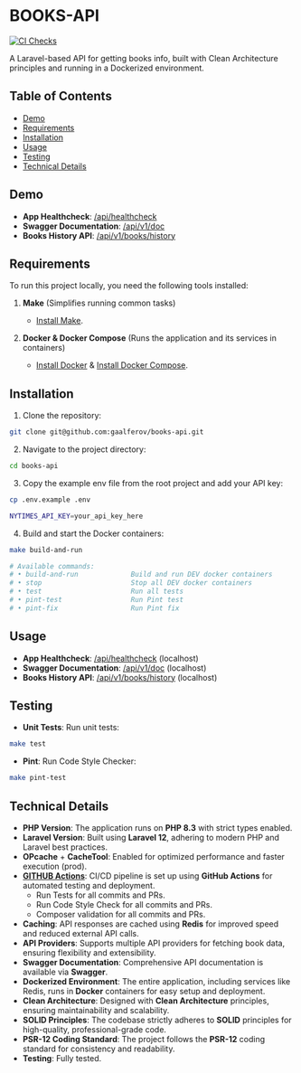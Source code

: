 # BOOKS-API
[![CI Checks](https://github.com/gaalferov/books-api/actions/workflows/ci.yml/badge.svg)](https://github.com/gaalferov/books-api/actions/workflows/ci.yml)

A Laravel-based API for getting books info, built with Clean Architecture principles and running in a Dockerized environment.

## Table of Contents
- [Demo](#demo)
- [Requirements](#requirements)
- [Installation](#installation)
- [Usage](#usage)
- [Testing](#testing)
- [Technical Details](#technical-details)


## Demo

- **App Healthcheck**: [/api/healthcheck](https://sometestnewdomain.co.uk/api/healthcheck)
- **Swagger Documentation**: [/api/v1/doc](https://sometestnewdomain.co.uk/api/v1/doc#/Books%20History)
- **Books History API**: [/api/v1/books/history](https://sometestnewdomain.co.uk/api/v1/books/history)

## Requirements
To run this project locally, you need the following tools installed:

1. **Make** (Simplifies running common tasks)
    - [Install Make](https://www.gnu.org/software/make/).

2. **Docker & Docker Compose** (Runs the application and its services in containers)
    - [Install Docker](https://docs.docker.com/get-docker/) & [Install Docker Compose](https://docs.docker.com/compose/install/).

## Installation

1. Clone the repository:
```bash
git clone git@github.com:gaalferov/books-api.git
```
2. Navigate to the project directory:
```bash
cd books-api
```
3. Copy the example env file from the root project and add your API key:
```bash
cp .env.example .env

NYTIMES_API_KEY=your_api_key_here
```
4. Build and start the Docker containers:
```bash
make build-and-run

# Available commands:
# • build-and-run             Build and run DEV docker containers
# • stop                      Stop all DEV docker containers
# • test                      Run all tests
# • pint-test                 Run Pint test
# • pint-fix                  Run Pint fix
```

## Usage
- **App Healthcheck**: [/api/healthcheck](http://localhost:8080/api/healthcheck) (localhost)
- **Swagger Documentation**: [/api/v1/doc](http://localhost:8080/api/v1/doc) (localhost)
- **Books History API**: [/api/v1/books/history](http://localhost:8080/api/v1/books/history) (localhost)


## Testing
- **Unit Tests**: Run unit tests:
```bash
make test
```
- **Pint**: Run Code Style Checker:
```bash
make pint-test
```

## Technical Details

- **PHP Version**: The application runs on **PHP 8.3** with strict types enabled.
- **Laravel Version**: Built using **Laravel 12**, adhering to modern PHP and Laravel best practices.
- **OPcache** + **CacheTool**: Enabled for optimized performance and faster execution (prod).
- **[GITHUB Actions](https://github.com/gaalferov/books-api/actions)**: CI/CD pipeline is set up using **GitHub Actions** for automated testing and deployment.
  - Run Tests for all commits and PRs.
  - Run Code Style Check for all commits and PRs.
  - Composer validation for all commits and PRs.
- **Caching**: API responses are cached using **Redis** for improved speed and reduced external API calls.
- **API Providers**: Supports multiple API providers for fetching book data, ensuring flexibility and extensibility.
- **Swagger Documentation**: Comprehensive API documentation is available via **Swagger**.
- **Dockerized Environment**: The entire application, including services like Redis, runs in **Docker** containers for easy setup and deployment.
- **Clean Architecture**: Designed with **Clean Architecture** principles, ensuring maintainability and scalability.
- **SOLID Principles**: The codebase strictly adheres to **SOLID** principles for high-quality, professional-grade code.
- **PSR-12 Coding Standard**: The project follows the **PSR-12** coding standard for consistency and readability.
- **Testing**: Fully tested.